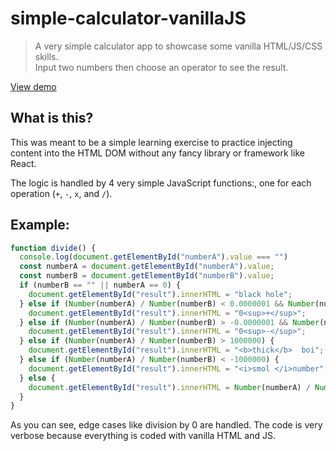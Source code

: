 # simple-calculator-vanillaJS
> A very simple calculator app to showcase some vanilla HTML/JS/CSS skills.\
Input two numbers then choose an operator to see the result.

[View demo](https://nifty-torvalds-47b1b1.netlify.app/)

## What is this?

This was meant to be a simple learning exercise to practice injecting content into the HTML DOM without any fancy library or framework like React.

The logic is handled by 4 very simple JavaScript functions:, one for each operation (`+`, `-`, `x`, and `/`).

## Example:

```javascript
function divide() {
  console.log(document.getElementById("numberA").value === "")
  const numberA = document.getElementById("numberA").value;
  const numberB = document.getElementById("numberB").value;
  if (numberB == "" || numberA == 0) {
    document.getElementById("result").innerHTML = "black hole";
  } else if (Number(numberA) / Number(numberB) < 0.0000001 && Number(numberA) / Number(numberB) > 0) {
    document.getElementById("result").innerHTML = "0<sup>+</sup>";
  } else if (Number(numberA) / Number(numberB) > -0.0000001 && Number(numberA) / Number(numberB) < 0) {
    document.getElementById("result").innerHTML = "0<sup>-</sup>";
  } else if (Number(numberA) / Number(numberB) > 1000000) {
    document.getElementById("result").innerHTML = "<b>thick</b>  boi";
  } else if (Number(numberA) / Number(numberB) < -1000000) {
    document.getElementById("result").innerHTML = "<i>smol </i>number";
  } else {
    document.getElementById("result").innerHTML = Number(numberA) / Number(numberB);
  }  
}
```

As you can see, edge cases like division by 0 are handled. The code is very verbose because everything is coded with vanilla HTML and JS.
